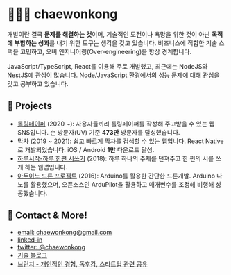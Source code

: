 # 👨🏾‍💻 chaewonkong

개발이란 결국 **문제를 해결하는 것**이며, 기술적인 도전이나 욕망을 위한 것이 아닌 **목적에 부합하는 성과**를 내기 위한 도구는 생각을 갖고 있습니다.
비즈니스에 적합한 기술 스택을 고민하고, 오버 엔지니어링(Over-engineering)을 항상 경계합니다.

JavaScript/TypeScript, React를 이용해 주로 개발했고, 최근에는 NodeJS와 NestJS에 관심이 많습니다. Node/JavaScript 환경에서의 성능 문제에 대해 관심을 갖고 공부하고 있습니다.

## 🚀 Projects

- [롤링페이퍼](https://rollingpaper.site) (2020 ~): 사용자들끼리 롤링페이퍼를 작성해 주고받을 수 있는 웹 SNS입니다. 순 방문자(UV) 기준 **473만** 방문자를 달성했습니다.
- 막차 (2019 ~ 2021): 쉽고 빠르게 막차를 검색할 수 있는 앱입니다. React Native로 개발되었습니다. iOS / Android **1만** 다운로드 달성.
- [하루시작-하루 한편 시쓰기](https://harusijak.com) (2018): 하루 하나의 주제를 던져주고 한 편의 시를 쓰게 하는 웹앱입니다.
- [아두이노 드론 프로젝트](https://www.youtube.com/embed/-yl7HBhhvFA) (2016): Arduino를 활용한 간단한 드론개발. Arduino 나노를 활용했으며, 오픈소스인 ArduPilot을 활용하고 매개변수를 조정해 비행해 성공했습니다.

## 💌 Contact & More!

- [email: chaewonkong@gmail.com](mailto://chaewonkong@gmail.com)
- [linked-in](https://www.linkedin.com/in/chaewon-kong-958986119/)
- [twitter: @chaewonkong](https://twitter.com/chaewonkong)
- [기술 블로그](https://leonkong.cc)
- [브런치 - 개인적인 경험, 독후감, 스타트업 관련 공유](https://brunch.co.kr/@chaewonkong)
